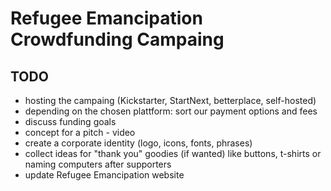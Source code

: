 # Refugee Emancipation Crowdfunding Campaing

## TODO
* hosting the campaing (Kickstarter, StartNext, betterplace, self-hosted)
 * depending on the chosen plattform: sort our payment options and fees
* discuss funding goals
* concept for a pitch - video 
* create a corporate identity (logo, icons, fonts, phrases)
* collect ideas for "thank you" goodies (if wanted) like buttons, t-shirts or naming computers after supporters
* update Refugee Emancipation website

